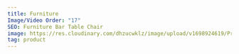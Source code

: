 ```yaml
---
title: Furniture
Image/Video Order: "17"
SEO: Furniture Bar Table Chair
image: https://res.cloudinary.com/dhzucwklz/image/upload/v1698924619/Products/Post_12_djurfd.jpg
tag: product
---
```

